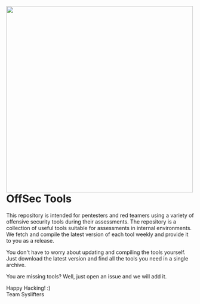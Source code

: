 <img align="left" width="500px" src="https://docs.syslifters.com/images/Logo.svg">

# OffSec Tools
This repository is intended for pentesters and red teamers using a variety of offensive security tools during their assessments. The repository is a collection of useful tools suitable for assessments in internal environments. We fetch and compile the latest version of each tool weekly and provide it to you as a release.

You don't have to worry about updating and compiling the tools yourself. Just download the latest version and find all the tools you need in a single archive.

You are missing tools? Well, just open an issue and we will add it.


Happy Hacking! :)  
Team Syslifters
